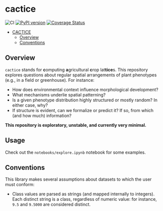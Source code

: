 # cactice

![CI](https://github.com/Computational-Plant-Science/cactice/workflows/CI/badge.svg)
[![PyPI version](https://badge.fury.io/py/cactice.svg)](https://badge.fury.io/py/cactice)
[![Coverage Status](https://coveralls.io/repos/github/Computational-Plant-Science/cactice/badge.svg?branch=main)](https://coveralls.io/github/Computational-Plant-Science/cactice?branch=main)

<!-- START doctoc generated TOC please keep comment here to allow auto update -->
<!-- DON'T EDIT THIS SECTION, INSTEAD RE-RUN doctoc TO UPDATE -->

- [CACTICE](#cactice)
  - [Overview](#overview)
  - [Conventions](#conventions)

<!-- END doctoc generated TOC please keep comment here to allow auto update -->

## Overview

`cactice` stands for **c**omputing **a**gricultural **c**rop lat**tice**s. This repository explores questions about regular spatial arrangements of plant phenotypes (e.g., in a field or greenhouse). For instance:

- How does environmental context influence morphological development?
- What mechanisms underlie spatial patterning?
- Is a given phenotype distribution highly structured or mostly random? In either case, why?
- If structure is evident, can we formalize or predict it? If so, from which (and how much) information?

**This repository is exploratory, unstable, and currently very minimal.**

## Usage

Check out the `notebooks/explore.ipynb` notebook for some examples.

## Conventions

This library makes several assumptions about datasets to which the user must conform:

- Class values are parsed as strings (and mapped internally to integers). Each distinct string is a class, regardless of numeric value: for instance, `9.5` and `9.5000` are considered distinct.